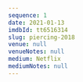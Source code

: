 ```yaml
---
sequence: 1
date: 2021-01-13
imdbId: tt6516314
slug: piercing-2018
venue: null
venueNotes: null
medium: Netflix
mediumNotes: null
---
```


